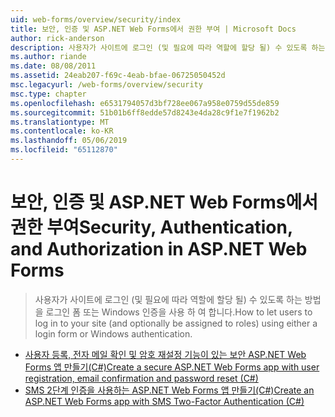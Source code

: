 ```yaml
---
uid: web-forms/overview/security/index
title: 보안, 인증 및 ASP.NET Web Forms에서 권한 부여 | Microsoft Docs
author: rick-anderson
description: 사용자가 사이트에 로그인 (및 필요에 따라 역할에 할당 될) 수 있도록 하는 방법을 로그인 폼 또는 Windows 인증을 사용 하 여 합니다.
ms.author: riande
ms.date: 08/08/2011
ms.assetid: 24eab207-f69c-4eab-bfae-06725050452d
msc.legacyurl: /web-forms/overview/security
msc.type: chapter
ms.openlocfilehash: e6531794057d3bf728ee067a958e0759d55de859
ms.sourcegitcommit: 51b01b6ff8edde57d8243e4da28c9f1e7f1962b2
ms.translationtype: MT
ms.contentlocale: ko-KR
ms.lasthandoff: 05/06/2019
ms.locfileid: "65112870"
---
```

# <a name="security-authentication-and-authorization-in-aspnet-web-forms"></a><span data-ttu-id="ecbae-103">보안, 인증 및 ASP.NET Web Forms에서 권한 부여</span><span class="sxs-lookup"><span data-stu-id="ecbae-103">Security, Authentication, and Authorization in ASP.NET Web Forms</span></span>

> <span data-ttu-id="ecbae-104">사용자가 사이트에 로그인 (및 필요에 따라 역할에 할당 될) 수 있도록 하는 방법을 로그인 폼 또는 Windows 인증을 사용 하 여 합니다.</span><span class="sxs-lookup"><span data-stu-id="ecbae-104">How to let users to log in to your site (and optionally be assigned to roles) using either a login form or Windows authentication.</span></span>

- [<span data-ttu-id="ecbae-105">사용자 등록, 전자 메일 확인 및 암호 재설정 기능이 있는 보안 ASP.NET Web Forms 앱 만들기(C#)</span><span class="sxs-lookup"><span data-stu-id="ecbae-105">Create a secure ASP.NET Web Forms app with user registration, email confirmation and password reset (C#)</span></span>](create-a-secure-aspnet-web-forms-app-with-user-registration-email-confirmation-and-password-reset.md)
- [<span data-ttu-id="ecbae-106">SMS 2단계 인증을 사용하는 ASP.NET Web Forms 앱 만들기(C#)</span><span class="sxs-lookup"><span data-stu-id="ecbae-106">Create an ASP.NET Web Forms app with SMS Two-Factor Authentication (C#)</span></span>](create-an-aspnet-web-forms-app-with-sms-two-factor-authentication.md)
